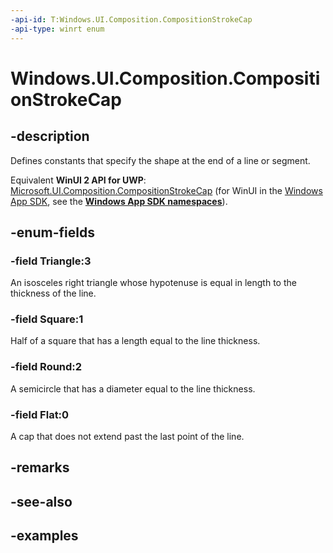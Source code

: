 ```yaml
---
-api-id: T:Windows.UI.Composition.CompositionStrokeCap
-api-type: winrt enum
---
```


<!-- Enumeration syntax.
public enum CompositionStrokeCap : int 
-->

# Windows.UI.Composition.CompositionStrokeCap

## -description

Defines constants that specify the shape at the end of a line or segment.

Equivalent **WinUI 2 API for UWP**: [Microsoft.UI.Composition.CompositionStrokeCap](/windows/winui/api/microsoft.ui.composition.compositionstrokecap) (for WinUI in the [Windows App SDK](/windows/apps/windows-app-sdk/), see the **[Windows App SDK namespaces](/windows/windows-app-sdk/api/winrt/)**).

## -enum-fields

### -field Triangle:3

An isosceles right triangle whose hypotenuse is equal in length to the thickness of the line.

### -field Square:1

Half of a square that has a length equal to the line thickness.

### -field Round:2

A semicircle that has a diameter equal to the line thickness.

### -field Flat:0

A cap that does not extend past the last point of the line.

## -remarks

## -see-also

## -examples

